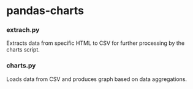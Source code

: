 # pandas-charts

### extrach.py
Extracts data from specific HTML to CSV for further processing by the charts script.

### charts.py
Loads data from CSV and produces graph based on data aggregations. 